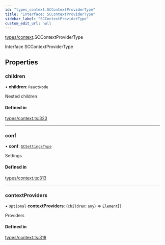 ```yaml
---
id: "types_context.SCContextProviderType"
title: "Interface: SCContextProviderType"
sidebar_label: "SCContextProviderType"
custom_edit_url: null
---
```


[types/context](../modules/types_context).SCContextProviderType

Interface SCContextProviderType

## Properties

### children

• **children**: `ReactNode`

Nested children

#### Defined in

[types/context.ts:323](https://github.com/selfcommunity/community-ui/blob/009afd8/packages/sc-core/src/types/context.ts#L323)

___

### conf

• **conf**: [`SCSettingsType`](types_context.SCSettingsType)

Settings

#### Defined in

[types/context.ts:313](https://github.com/selfcommunity/community-ui/blob/009afd8/packages/sc-core/src/types/context.ts#L313)

___

### contextProviders

• `Optional` **contextProviders**: (`children`: `any`) => `Element`[]

Providers

#### Defined in

[types/context.ts:318](https://github.com/selfcommunity/community-ui/blob/009afd8/packages/sc-core/src/types/context.ts#L318)
